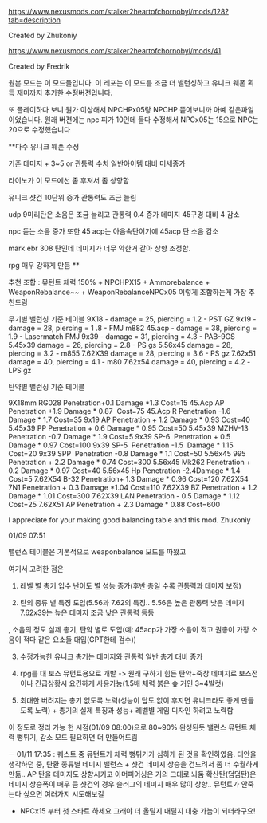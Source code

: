 https://www.nexusmods.com/stalker2heartofchornobyl/mods/128?tab=description

Created by
Zhukoniy

https://www.nexusmods.com/stalker2heartofchornobyl/mods/41

Created by
Fredrik

원본 모드는 이 모드들입니다. 이 레포는 이 모드를 조금 더 밸런싱하고 유니크 웨폰 획득 재미까지 추가한 수정버젼입니다.

또 플레이하다 보니 뭔가 이상해서 NPCHPx05랑 NPCHP 뜯어보니까 아예 같은파일이었습니다. 원래 버젼에는 npc 피가 10인데 둘다 수정해서 NPCx05는 15으로 NPC는 20으로 수정했습니다

**다수 유니크 웨폰 수정



기존 데미지 + 3~5 or 관통력 수치 일반아이템 대비 미세증가



라이노가 이 모드에선 좀 후져서 좀 상향함



유니크 샷건 10단위 증가 관통력도 조금 늘림



udp 9미리탄은 소음은 조금 늘리고 관통력 0.4 증가 데미지 45구경 대비 4 감소

npc 듣는 소음 증가 또한 45 acp는 아음속탄이기에 45acp 탄 소음 감소


mark ebr 308 탄인데 데미지가 너무 약한거 같아 상향 조정함.


rpg 매우 강하게 만듬 **


추천 조합 : 뮤턴트 체력 150% + NPCHPX15 + Ammorebalance + WeaponRebalance~~ + WeaponRebalanceNPCx05 이렇게 조합하는게 가장 추천드림

무기별 밸런싱 기준 테이블
9X18 - damage = 25, piercing = 1.2  - PST GZ
9x19 - damage = 28, piercing = 1 .8  - FMJ m882
45.acp - damage = 38, piercing = 1.9  - Lasermatch FMJ
9x39 - damage = 31, piercing = 4.3  - PAB-9GS
5.45x39 damage = 26, piercing = 2.8 - PS gs
5.56x45 damage = 28, piercing = 3.2 - m855
7.62X39 damage = 28, piercing = 3.6 - PS gz
7.62x51 damage = 40, piercing = 4.1 - m80
7.62x54 damage = 40, piercing = 4.2 -LPS gz




탄약별 밸런싱 기준 테이블

9X18mm RG028       ﻿Penetration+0.1 ﻿Damage *1.3﻿     Cost=15
45.Acp AP    ﻿﻿      Penetration +1.9 ﻿Damage * 0.87 ﻿﻿ Cost=75
45.Acp R﻿﻿           Penetration -1.6 ﻿Damage * 1.7﻿﻿   Cost=35
9x19 AP﻿﻿﻿            Penetration + 1.2 ﻿Damage * 0.93﻿﻿ Cost=40
5.45x39 PP﻿﻿         Penetration + 0.6 ﻿Damage * 0.95 ﻿﻿Cost=50
5.45x39 MZHV-13    Penetration -0.7﻿ Damage * 1.9﻿﻿   Cost=5
9x39 SP-6    ﻿﻿      Penetration + 0.5 ﻿Damage * 0.97﻿﻿ Cost=100
9x39 SP-5    ﻿﻿      Penetration -1.5 ﻿ Damage * 1.15﻿﻿ Cost=20
9x39 SPP    ﻿﻿       Penetration -0.8﻿ Damage * 1.1﻿﻿   Cost=50
5.56x45 995    ﻿    Penetration + 2.2 ﻿Damage * 0.74 ﻿﻿Cost=300
5.56x45 Mk262﻿      Penetration + 0.2 ﻿Damage * 0.97﻿﻿ Cost=40
5.56x45 Hp         ﻿Penetration -2.4﻿Damage * 1.4﻿﻿    Cost=5
7.62X54 B-32       Penetration+ 1.3 ﻿Damage * 0.96﻿﻿  Cost=120
7.62X54 7N1        Penetration + 0.3﻿ Damage *1.04  Cost=110
7.62X39 BZ         Penetration + 1.2 ﻿Damage * 1.01﻿﻿ Cost=300
7.62X39 LAN        Penetration - 0.5﻿ Damage * 1.12 ﻿﻿Cost=25
7.62X51 AP         Penetration + 2.3 ﻿Damage * 0.88 ﻿﻿Cost=600



I appreciate for your making good balancing table and this mod. Zhukoniy


01/09 07:51


밸런스 테이블은 기본적으로 weaponbalance 모드를 따왔고

여기서 고려한 점은

1. 레벨 별 총기 입수 난이도 별 성능 증가(후반 총일 수록 관통력과 데미지 보정)

2. 탄의 종류 별 특징 도입(5.56과 7.62의 특징.. 5.56은 높은 관통력 낮은 데미지 7.62x39는 높은 데미지 조금 낮은 관통력 등등

, 소음의 정도 실제 총기, 탄약 별로 도입(예: 45acp가 가장 소음이 적고 권총이 가장 소음이 적다 같은 요소들 대입(GPT한테 검수))





3. 수정가능한 유니크 총기는 데미지와 관통력 일반 총기 대비 증가



4. rpg를 대 보스 뮤턴트용으로 개발 -> 원래 구하기 힘든 탄약+죽창 데미지로 보스전이나 긴급상황시 요긴하게 사용가능(1.5배 체력 붉은 숲 거인 3~4발컷)



5. 최대한 버려지는 총기 없도록 노력(성능이 답도 없이 후지면 유니크라도 좋게 만들도록 노력) + 총기의 실제 특징과 성능+ 레벨별 게임 디자인 하려고 노력함





이 정도로 정리 가능 현 시점(01/09 08:00)으로 80~90% 완성된듯 밸런스 뮤턴트 체력 뻥튀기, 감소 모드 필요하면 더 만들어드림

ㅡ
01/11 17:35 : 퀘스트 중 뮤턴트가 체력 뻥튀기가 심하게 된 것을 확인하였음. 대안을 생각하던 중, 탄환 종류별 데미지 밸런스 + 샷건 데미지 상승을 건드려서 좀 더 수월하게 만듦.. AP 탄을 데미지도 상향시키고 아머피어싱은 거의 그대로 놔둠 확산탄(덤덤탄)은 데미지 상승폭이 매우 큼 샷건의 경우 슬러그의 데미지 매우 많이 상향.. 뮤턴트가 안죽는다 싶으면 여러가지 시도해보길
+ NPCx15 부터 첫 스타트 하세요 그래야 더 올릴지 내릴지 대충 가늠이 되더라구요! 
